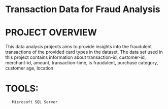 # Transaction Data for Fraud Analysis   

# PROJECT OVERVIEW

This data analysis projects aims to provide insights into the fraudulent transactions of the provided card types in the dataset. The data set 
used in this project contains information about transaction-id, customer-id, merchant-id, amount, transaction-time, is fraudulent, purchase category, customer age, location.

# TOOLS:
       Microsoft SQL Server
